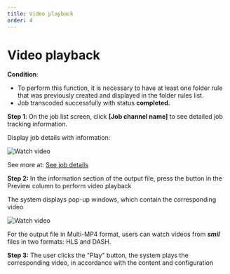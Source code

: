 ```yaml
---
title: Video playback
order: 4
---
```


# Video playback

**Condition**:

- To perform this function, it is necessary to have at least one folder rule that was previously created and displayed in the folder rules list.
- Job transcoded successfully with status **completed.**

**Step 1**: On the job list screen, click **[Job channel name]** to see detailed job tracking information.

Display job details with information:

![Watch video](/images/media-vod/job-management/view-detail-job.png)

See more at: [See job details](/docs/en/sigma-media-vod/05-user-guide/b-job-management/3-view-details-job.md)

**Step 2:** In the information section of the output file, press the button in the Preview column to perform video playback

The system displays pop-up windows, which contain the corresponding video

![Watch video](/images/media-vod/job-management/playvideo1.png)

For the output file in Multi-MP4 format, users can watch videos from _**smil**_ files in two formats: HLS and DASH.

**Step 3:** The user clicks the "Play" button, the system plays the corresponding video, in accordance with the content and configuration
